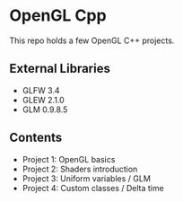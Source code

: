 # OpenGL Cpp

This repo holds a few OpenGL C++ projects. 

## External Libraries

- GLFW 3.4
- GLEW 2.1.0
- GLM 0.9.8.5

## Contents

- Project 1: OpenGL basics
- Project 2: Shaders introduction 
- Project 3: Uniform variables / GLM
- Project 4: Custom classes / Delta time
